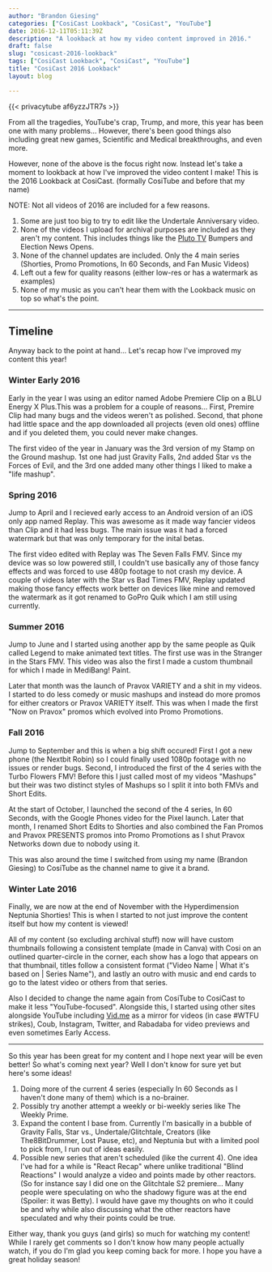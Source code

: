 ```yaml
---
author: "Brandon Giesing"
categories: ["CosiCast Lookback", "CosiCast", "YouTube"]
date: 2016-12-11T05:11:39Z
description: "A lookback at how my video content improved in 2016."
draft: false
slug: "cosicast-2016-lookback"
tags: ["CosiCast Lookback", "CosiCast", "YouTube"]
title: "CosiCast 2016 Lookback"
layout: blog

---
```


{{< privacytube af6yzzJTR7s >}}

From all the tragedies, YouTube's crap, Trump, and more, this year has been one
with many problems... However, there's been good things also including great new
games, Scientific and Medical breakthroughs, and even more.

However, none of the above is the focus right now. Instead let's take a moment
to lookback at how I've improved the video content I make! This is the 2016
Lookback at CosiCast. (formally CosiTube and before that my name)

NOTE: Not all videos of 2016 are included for a few reasons.

1. Some are just too big to try to edit like the Undertale Anniversary video.
2. None of the videos I upload for archival purposes are included as they aren't
   my content. This includes things like the [Pluto TV][pluto] Bumpers and
   Election News Opens.
3. None of the channel updates are included. Only the 4 main series (Shorties,
   Promo Promotions, In 60 Seconds, and Fan Music Videos)
4. Left out a few for quality reasons (either low-res or has a watermark as
   examples)
5. None of my music as you can't hear them with the Lookback music on top so
   what's the point.

---

## Timeline

Anyway back to the point at hand... Let's recap how I've improved my content
this year!

### Winter Early 2016

Early in the year I was using an editor named Adobe Premiere Clip on a BLU
Energy X Plus.This was a problem for a couple of reasons... First, Premire Clip
had many bugs and the videos weren't as polished. Second, that phone had little
space and the app downloaded all projects (even old ones) offline and if you
deleted them, you could never make changes.

The first video of the year in January was the 3rd version of my Stamp on the
Ground mashup. 1st one had just Gravity Falls, 2nd added Star vs the Forces of
Evil, and the 3rd one added many other things I liked to make a "life mashup".

### Spring 2016

Jump to April and I recieved early access to an Android version of an iOS only
app named Replay. This was awesome as it made way fancier videos than Clip and
it had less bugs. The main issue was it had a forced watermark but that was only
temporary for the inital betas.

The first video edited with Replay was The Seven Falls FMV. Since my device was
so low powered still, I couldn't use basically any of those fancy effects and
was forced to use 480p footage to not crash my device. A couple of videos later
with the Star vs Bad Times FMV, Replay updated making those fancy effects work
better on devices like mine and removed the watermark as it got renamed to GoPro
Quik which I am still using currently.

### Summer 2016

Jump to June and I started using another app by the same people as Quik called
Legend to make animated text titles. The first use was in the Stranger in the
Stars FMV. This video was also the first I made a custom thumbnail for which I
made in MediBang! Paint.

Later that month was the launch of Pravox VARIETY and a shit in my videos. I
started to do less comedy or music mashups and instead do more promos for either
creators or Pravox VARIETY itself. This was when I made the first "Now on
Pravox" promos which evolved into Promo Promotions.

### Fall 2016

Jump to September and this is when a big shift occured! First I got a new phone
(the Nextbit Robin) so I could finally used 1080p footage with no issues or
render bugs. Second, I introduced the first of the 4 series with the Turbo
Flowers FMV! Before this I just called most of my videos "Mashups" but their was
two distinct styles of Mashups so I split it into both FMVs and Short Edits.

At the start of October, I launched the second of the 4 series, In 60 Seconds,
with the Google Phones video for the Pixel launch. Later that month, I renamed
Short Edits to Shorties and also combined the Fan Promos and Pravox PRESENTS
promos into Promo Promotions as I shut Pravox Networks down due to nobody using
it.

This was also around the time I switched from using my name (Brandon Giesing) to
CosiTube as the channel name to give it a brand.

### Winter Late 2016

Finally, we are now at the end of November with the Hyperdimension Neptunia
Shorties! This is when I started to not just improve the content itself but how
my content is viewed!

All of my content (so excluding archival stuff) now will have custom thumbnails
following a consistent template (made in Canva) with Cosi on an outlined
quarter-circle in the corner, each show has a logo that appears on that
thumbnail, titles follow a consistent format ("Video Name | What it's based on |
Series Name"), and lastly an outro with music and end cards to go to the latest
video or others from that series.

Also I decided to change the name again from CosiTube to CosiCast to make it
less "YouTube-focused". Alongside this, I started using other sites alongside
YouTube including [Vid.me][vidme] as a mirror for videos (in case #WTFU
strikes), Coub, Instagram, Twitter, and Rabadaba for video previews and even
sometimes Early Access.

---

So this year has been great for my content and I hope next year will be even
better! So what's coming next year? Well I don't know for sure yet but here's
some ideas!

1. Doing more of the current 4 series (especially In 60 Seconds as I haven't
   done many of them) which is a no-brainer.
2. Possibly try another attempt a weekly or bi-weekly series like The Weekly
   Prime.
3. Expand the content I base from. Currently I'm basically in a bubble of
   Gravity Falls, Star vs., Undertale/Glitchtale, Creators (like The8BitDrummer,
   Lost Pause, etc), and Neptunia but with a limited pool to pick from, I run
   out of ideas easily.
4. Possible new series that aren't scheduled (like the current 4). One idea I've
   had for a while is "React Recap" where unlike traditional "Blind Reactions" I
   would analyze a video and points made by other reactors. (So for instance say
   I did one on the Glitchtale S2 premiere... Many people were speculating on
   who the shadowy figure was at the end (Spoiler: it was Betty). I would have
   gave my thoughts on who it could be and why while also discussing what the
   other reactors have speculated and why their points could be true.

Either way, thank you guys (and girls) so much for watching my content! While I
rarely get comments so I don't know how many people actually watch, if you do
I'm glad you keep coming back for more. I hope you have a great holiday season!

[pluto]: http://pluto.TV
[vidme]: http://vid.me
